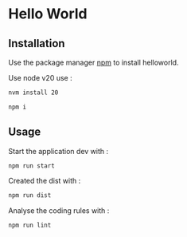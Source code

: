 # Hello World

## Installation

Use the package manager [npm](https://www.npmjs.com/) to install helloworld.

Use node v20 use :
```bash
nvm install 20
```

```bash
npm i
```

## Usage

Start the application dev with :

```bash
npm run start
```

Created the dist with :

```bash
npm run dist
```

Analyse the coding rules with :

```bash
npm run lint
```
